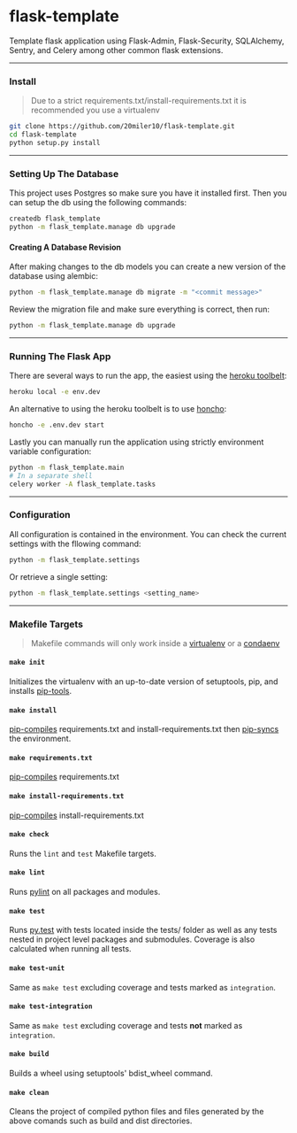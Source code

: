 # flask-template

Template flask application using Flask-Admin, Flask-Security, SQLAlchemy, Sentry, and Celery among other common flask
extensions.

***

### Install

> Due to a strict requirements.txt/install-requirements.txt it is recommended you use a virtualenv

```bash
git clone https://github.com/20miler10/flask-template.git
cd flask-template
python setup.py install
```

***

### Setting Up The Database

This project uses Postgres so make sure you have it installed first. Then you can setup the db using the following
commands:

```bash
createdb flask_template
python -m flask_template.manage db upgrade
```

#### Creating A Database Revision

After making changes to the db models you can create a new version of the database using alembic:

```bash
python -m flask_template.manage db migrate -m "<commit message>"
```

Review the migration file and make sure everything is correct, then run:

```bash
python -m flask_template.manage db upgrade
```

***

### Running The Flask App

There are several ways to run the app, the easiest using the [heroku toolbelt](https://toolbelt.heroku.com/):

```bash
heroku local -e env.dev
```

An alternative to using the heroku toolbelt is to use [honcho](https://honcho.readthedocs.org/en/latest/):

```bash
honcho -e .env.dev start
```

Lastly you can manually run the application using strictly environment variable configuration:

```bash
python -m flask_template.main
# In a separate shell
celery worker -A flask_template.tasks
```

***

### Configuration

All configuration is contained in the environment. You can check the current settings with the fllowing command:

```bash
python -m flask_template.settings
```

Or retrieve a single setting:

```bash
python -m flask_template.settings <setting_name>
```

***

### Makefile Targets

> Makefile commands will only work inside a [virtualenv]() or a [condaenv]()

#### `make init`

Initializes the virtualenv with an up-to-date version of setuptools, pip, and installs [pip-tools]().

#### `make install`

[pip-compiles]() requirements.txt and install-requirements.txt then [pip-syncs]() the environment.

#### `make requirements.txt`

[pip-compiles]() requirements.txt

#### `make install-requirements.txt`

[pip-compiles]() install-requirements.txt

#### `make check`

Runs the `lint` and `test` Makefile targets.

#### `make lint`

Runs [pylint]() on all packages and modules.

#### `make test`

Runs [py.test]() with tests located inside the tests/ folder as well as any tests nested in project level packages and
submodules. Coverage is also calculated when running all tests.

#### `make test-unit`

Same as `make test` excluding coverage and tests marked as `integration`.

#### `make test-integration`

Same as `make test` excluding coverage and tests **not** marked as `integration`.

#### `make build`

Builds a wheel using setuptools' bdist_wheel command.

#### `make clean`

Cleans the project of compiled python files and files generated by the above comands such as build and dist directories.
